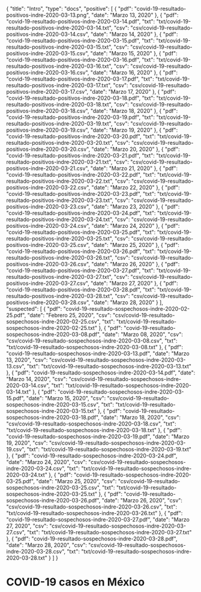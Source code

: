 {
  "title": "Intro",
  "type": "docs",
  "positive": [
    {
        "pdf": "covid-19-resultado-positivos-indre-2020-03-13.png",
        "date": "Marzo 13, 2020"
    },
    {
        "pdf": "covid-19-resultado-positivos-indre-2020-03-14.pdf",
        "txt": "txt/covid-19-resultado-positivos-indre-2020-03-14.txt",
        "csv": "csv/covid-19-resultado-positivos-indre-2020-03-14.csv",
        "date": "Marzo 14, 2020"
    },
    {
        "pdf": "covid-19-resultado-positivos-indre-2020-03-15.pdf",
        "txt": "txt/covid-19-resultado-positivos-indre-2020-03-15.txt",
        "csv": "csv/covid-19-resultado-positivos-indre-2020-03-15.csv",
        "date": "Marzo 15, 2020"
    },
    {
        "pdf": "covid-19-resultado-positivos-indre-2020-03-16.pdf",
        "txt": "txt/covid-19-resultado-positivos-indre-2020-03-16.txt",
        "csv": "csv/covid-19-resultado-positivos-indre-2020-03-16.csv",
        "date": "Marzo 16, 2020"
    },
    {
        "pdf": "covid-19-resultado-positivos-indre-2020-03-17.pdf",
        "txt": "txt/covid-19-resultado-positivos-indre-2020-03-17.txt",
        "csv": "csv/covid-19-resultado-positivos-indre-2020-03-17.csv",
        "date": "Marzo 17, 2020"
    },
    {
        "pdf": "covid-19-resultado-positivos-indre-2020-03-18.pdf",
        "txt": "txt/covid-19-resultado-positivos-indre-2020-03-18.txt",
        "csv": "csv/covid-19-resultado-positivos-indre-2020-03-18.csv",
        "date": "Marzo 18, 2020"
    },
    {
        "pdf": "covid-19-resultado-positivos-indre-2020-03-19.pdf",
        "txt": "txt/covid-19-resultado-positivos-indre-2020-03-19.txt",
        "csv": "csv/covid-19-resultado-positivos-indre-2020-03-19.csv",
        "date": "Marzo 19, 2020"
    },
    {
        "pdf": "covid-19-resultado-positivos-indre-2020-03-20.pdf",
        "txt": "txt/covid-19-resultado-positivos-indre-2020-03-20.txt",
        "csv": "csv/covid-19-resultado-positivos-indre-2020-03-20.csv",
        "date": "Marzo 20, 2020"
    },
    {
        "pdf": "covid-19-resultado-positivos-indre-2020-03-21.pdf",
        "txt": "txt/covid-19-resultado-positivos-indre-2020-03-21.txt",
        "csv": "csv/covid-19-resultado-positivos-indre-2020-03-21.csv",
        "date": "Marzo 21, 2020"
    },
    {
        "pdf": "covid-19-resultado-positivos-indre-2020-03-22.pdf",
        "txt": "txt/covid-19-resultado-positivos-indre-2020-03-22.txt",
        "csv": "csv/covid-19-resultado-positivos-indre-2020-03-22.csv",
        "date": "Marzo 22, 2020"
    },
    {
        "pdf": "covid-19-resultado-positivos-indre-2020-03-23.pdf",
        "txt": "txt/covid-19-resultado-positivos-indre-2020-03-23.txt",
        "csv": "csv/covid-19-resultado-positivos-indre-2020-03-23.csv",
        "date": "Marzo 23, 2020"
    },
    {
        "pdf": "covid-19-resultado-positivos-indre-2020-03-24.pdf",
        "txt": "txt/covid-19-resultado-positivos-indre-2020-03-24.txt",
        "csv": "csv/covid-19-resultado-positivos-indre-2020-03-24.csv",
        "date": "Marzo 24, 2020"
    },
    {
        "pdf": "covid-19-resultado-positivos-indre-2020-03-25.pdf",
        "txt": "txt/covid-19-resultado-positivos-indre-2020-03-25.txt",
        "csv": "csv/covid-19-resultado-positivos-indre-2020-03-25.csv",
        "date": "Marzo 25, 2020"
    },
    {
        "pdf": "covid-19-resultado-positivos-indre-2020-03-26.pdf",
        "txt": "txt/covid-19-resultado-positivos-indre-2020-03-26.txt",
        "csv": "csv/covid-19-resultado-positivos-indre-2020-03-26.csv",
        "date": "Marzo 26, 2020"
    },
    {
        "pdf": "covid-19-resultado-positivos-indre-2020-03-27.pdf",
        "txt": "txt/covid-19-resultado-positivos-indre-2020-03-27.txt",
        "csv": "csv/covid-19-resultado-positivos-indre-2020-03-27.csv",
        "date": "Marzo 27, 2020"
    },
    {
        "pdf": "covid-19-resultado-positivos-indre-2020-03-28.pdf",
        "txt": "txt/covid-19-resultado-positivos-indre-2020-03-28.txt",
        "csv": "csv/covid-19-resultado-positivos-indre-2020-03-28.csv",
        "date": "Marzo 28, 2020"
    }
  ],
  "suspected": [
    {
        "pdf": "covid-19-resultado-sospechosos-indre-2020-02-25.pdf",
        "date": "Febrero 25, 2020",
        "csv": "csv/covid-19-resultado-sospechosos-indre-2020-02-25.csv",
        "txt": "txt/covid-19-resultado-sospechosos-indre-2020-02-25.txt"
    },
    {
        "pdf": "covid-19-resultado-sospechosos-indre-2020-03-08.pdf",
        "date": "Marzo 08, 2020",
        "csv": "csv/covid-19-resultado-sospechosos-indre-2020-03-08.csv",
        "txt": "txt/covid-19-resultado-sospechosos-indre-2020-03-08.txt"
    },
    {
        "pdf": "covid-19-resultado-sospechosos-indre-2020-03-13.pdf",
        "date": "Marzo 13, 2020",
        "csv": "csv/covid-19-resultado-sospechosos-indre-2020-03-13.csv",
        "txt": "txt/covid-19-resultado-sospechosos-indre-2020-03-13.txt"
    },
    {
        "pdf": "covid-19-resultado-sospechosos-indre-2020-03-14.pdf",
        "date": "Marzo 14, 2020",
        "csv": "csv/covid-19-resultado-sospechosos-indre-2020-03-14.csv",
        "txt": "txt/covid-19-resultado-sospechosos-indre-2020-03-14.txt"
    },
    {
        "pdf": "covid-19-resultado-sospechosos-indre-2020-03-15.pdf",
        "date": "Marzo 15, 2020",
        "csv": "csv/covid-19-resultado-sospechosos-indre-2020-03-15.csv",
        "txt": "txt/covid-19-resultado-sospechosos-indre-2020-03-15.txt"
    },
    {
        "pdf": "covid-19-resultado-sospechosos-indre-2020-03-18.pdf",
        "date": "Marzo 18, 2020",
        "csv": "csv/covid-19-resultado-sospechosos-indre-2020-03-18.csv",
        "txt": "txt/covid-19-resultado-sospechosos-indre-2020-03-18.txt"
    },
    {
        "pdf": "covid-19-resultado-sospechosos-indre-2020-03-19.pdf",
        "date": "Marzo 19, 2020",
        "csv": "csv/covid-19-resultado-sospechosos-indre-2020-03-19.csv",
        "txt": "txt/covid-19-resultado-sospechosos-indre-2020-03-19.txt"
    },
    {
        "pdf": "covid-19-resultado-sospechosos-indre-2020-03-24.pdf",
        "date": "Marzo 24, 2020",
        "csv": "csv/covid-19-resultado-sospechosos-indre-2020-03-24.csv",
        "txt": "txt/covid-19-resultado-sospechosos-indre-2020-03-24.txt"
    },
    {
        "pdf": "covid-19-resultado-sospechosos-indre-2020-03-25.pdf",
        "date": "Marzo 25, 2020",
        "csv": "csv/covid-19-resultado-sospechosos-indre-2020-03-25.csv",
        "txt": "txt/covid-19-resultado-sospechosos-indre-2020-03-25.txt"
    },
    {
        "pdf": "covid-19-resultado-sospechosos-indre-2020-03-26.pdf",
        "date": "Marzo 26, 2020",
        "csv": "csv/covid-19-resultado-sospechosos-indre-2020-03-26.csv",
        "txt": "txt/covid-19-resultado-sospechosos-indre-2020-03-26.txt"
    },
    {
        "pdf": "covid-19-resultado-sospechosos-indre-2020-03-27.pdf",
        "date": "Marzo 27, 2020",
        "csv": "csv/covid-19-resultado-sospechosos-indre-2020-03-27.csv",
        "txt": "txt/covid-19-resultado-sospechosos-indre-2020-03-27.txt"
    },
    {
        "pdf": "covid-19-resultado-sospechosos-indre-2020-03-28.pdf",
        "date": "Marzo 28, 2020",
        "csv": "csv/covid-19-resultado-sospechosos-indre-2020-03-28.csv",
        "txt": "txt/covid-19-resultado-sospechosos-indre-2020-03-28.txt"
    } 
  ]
}
# COVID-19 casos en México

